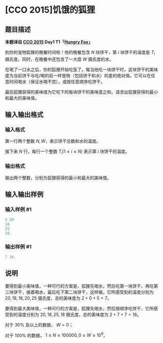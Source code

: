 # [CCO 2015]饥饿的狐狸

## 题目描述

**本题译自 [CCO 2015](https://cemc.math.uwaterloo.ca/contests/computing/2015/index.html) Day1 T1「[Hungry Fox](https://cemc.math.uwaterloo.ca/contests/computing/2015/stage%202/day1.pdf)」**

到你的宠物狐狸的晚餐时间啦！他的晚餐包含 $N$ 块饼干，第 $i$ 块饼干的温度是 $T_i$ 摄氏度。同时，在晚餐中还包含了一大盘 $W$ 摄氏度的水。

在喝了一口水之后，你的狐狸开始吃饭了。每当他吃一块饼干时，这块饼干的美味度为当前饼干与吃/喝的前一样食物（包括饼干和水）的差的绝对值。它可以在任意时间喝水（保证水喝不完），或按任意顺序吃饼干。

最后狐狸获得的美味值为它吃下的每块饼干的美味度之和。请求出狐狸获得的最小和最大的美味值。

## 输入输出格式

### 输入格式

第一行两个整数 $N,W$，表示饼干总数和水的温度。

接下来 $N$ 行，每行一个整数 $T_i(1\le i\le N)$ 表示第 $i$ 块饼干的温度。

### 输出格式

输出两个整数，分别为狐狸获得的最小和最大的美味值。

## 输入输出样例

### 输入样例 #1

```cpp
3 20
18
25
18
```


### 输出样例 #1

```cpp
7 16
```


## 说明

要得到最小美味值，一种可行的方案是，狐狸先喝水，然后吃第一块饼干，再吃第三块饼干，接着喝水，最后吃下第二块饼干，这样做，它所感受到的温度分别为 $20,18,18,20,25$ 摄氏度，总的美味度为 $2+0+5=7$。

要得到最大美味值，一种可行的方案是，狐狸先喝水，然后按顺序吃饼干，它所感受到的温度分别为 $20,18,25,18$ 摄氏度，总的美味度为 $2+7+7=16$。

对于 $30\%$ 及以上的数据， $W=0$；

对于 $100\%$ 的数据， $1\le N \le 100000, 0\le W \le 10^9$。

